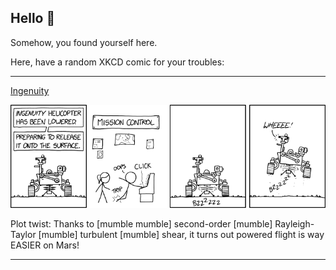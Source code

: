## Hello 👀

Somehow, you found yourself here.

Here, have a random XKCD comic for your troubles:

-----------------------------------

[Ingenuity](https://xkcd.com/2444)

![Ingenuity](./random_comic.png)

Plot twist: Thanks to [mumble mumble] second-order [mumble] Rayleigh-Taylor [mumble] turbulent [mumble] shear, it turns out powered flight is way EASIER on Mars!

-----------------------------------